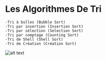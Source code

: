 # Les Algorithmes De Tri
    -Tri à bulles (Bubble Sort)
    -Tri par insertion (Insertion Sort)
    -Tri par sélection (Selection Sort)
    -Tri par comptage (Counting Sort)
    -Tri de Shell (Shell Sort)
    -Tri de Création (Création Sort)


![alt text](https://imgtr.ee/images/2023/10/14/e8384183fe6860ff875b41d4c50e390f.png)
